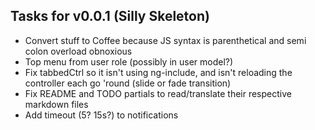 Tasks for v0.0.1 (Silly Skeleton)
---------------------------------
* Convert stuff to Coffee because JS syntax is parenthetical and semi colon overload obnoxious
* Top menu from user role (possibly in user model?)
* Fix tabbedCtrl so it isn't using ng-include, and isn't reloading the
  controller each go 'round (slide or fade transition)
* Fix README and TODO partials to read/translate their respective markdown
  files
* Add timeout (5? 15s?) to notifications
